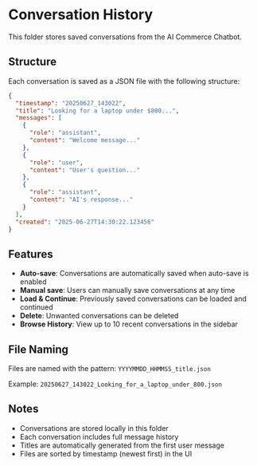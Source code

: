 # Conversation History

This folder stores saved conversations from the AI Commerce Chatbot.

## Structure

Each conversation is saved as a JSON file with the following structure:

```json
{
  "timestamp": "20250627_143022",
  "title": "Looking for a laptop under $800...",
  "messages": [
    {
      "role": "assistant",
      "content": "Welcome message..."
    },
    {
      "role": "user", 
      "content": "User's question..."
    },
    {
      "role": "assistant",
      "content": "AI's response..."
    }
  ],
  "created": "2025-06-27T14:30:22.123456"
}
```

## Features

- **Auto-save**: Conversations are automatically saved when auto-save is enabled
- **Manual save**: Users can manually save conversations at any time
- **Load & Continue**: Previously saved conversations can be loaded and continued
- **Delete**: Unwanted conversations can be deleted
- **Browse History**: View up to 10 recent conversations in the sidebar

## File Naming

Files are named with the pattern: `YYYYMMDD_HHMMSS_title.json`

Example: `20250627_143022_Looking_for_a_laptop_under_800.json`

## Notes

- Conversations are stored locally in this folder
- Each conversation includes full message history
- Titles are automatically generated from the first user message
- Files are sorted by timestamp (newest first) in the UI
